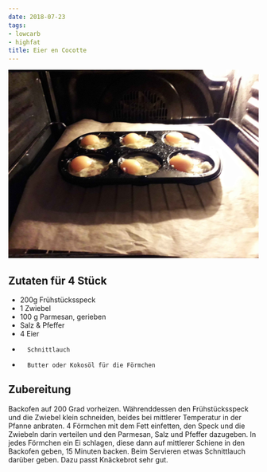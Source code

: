 ```yaml
---
date: 2018-07-23
tags:
- lowcarb
- highfat
title: Eier en Cocotte
---
```


![](/img/eier-en-cocotte.jpg)

## Zutaten für 4 Stück
- 200g  Frühstücksspeck
- 1     Zwiebel
- 100 g Parmesan, gerieben
- Salz & Pfeffer
- 4     Eier
-       Schnittlauch
-       Butter oder Kokosöl für die Förmchen

## Zubereitung
Backofen auf 200 Grad vorheizen. Währenddessen den Frühstücksspeck und die Zwiebel klein schneiden, beides bei mittlerer Temperatur in der Pfanne anbraten.
4 Förmchen mit dem Fett einfetten, den Speck und die Zwiebeln darin verteilen und den Parmesan, Salz und Pfeffer dazugeben.
In jedes Förmchen ein Ei schlagen, diese dann auf mittlerer Schiene in den Backofen geben, 15 Minuten backen.
Beim Servieren etwas Schnittlauch darüber geben.
Dazu passt Knäckebrot sehr gut.

